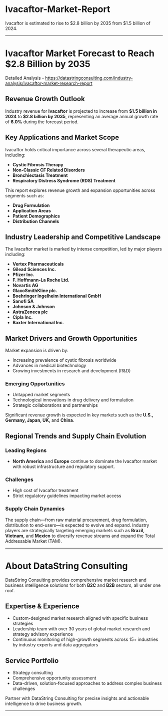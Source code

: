 # Ivacaftor-Market-Report

 Ivacaftor is estimated to rise to $2.8 billion by 2035 from $1.5 billion of 2024. 

 ---

# **Ivacaftor Market Forecast to Reach \$2.8 Billion by 2035**

Detailed Analysis - https://datastringconsulting.com/industry-analysis/ivacaftor-market-research-report

## **Revenue Growth Outlook**

Industry revenue for **Ivacaftor** is projected to increase from **\$1.5 billion in 2024** to **\$2.8 billion by 2035**, representing an average annual growth rate of **6.0%** during the forecast period.

## **Key Applications and Market Scope**

Ivacaftor holds critical importance across several therapeutic areas, including:

* **Cystic Fibrosis Therapy**
* **Non-Classic CF Related Disorders**
* **Bronchiectasis Treatment**
* **Respiratory Distress Syndrome (RDS) Treatment**

This report explores revenue growth and expansion opportunities across segments such as:

* **Drug Formulation**
* **Application Areas**
* **Patient Demographics**
* **Distribution Channels**

## **Industry Leadership and Competitive Landscape**

The Ivacaftor market is marked by intense competition, led by major players including:

* **Vertex Pharmaceuticals**
* **Gilead Sciences Inc.**
* **Pfizer Inc.**
* **F. Hoffmann-La Roche Ltd.**
* **Novartis AG**
* **GlaxoSmithKline plc.**
* **Boehringer Ingelheim International GmbH**
* **Sanofi SA**
* **Johnson & Johnson**
* **AstraZeneca plc**
* **Cipla Inc.**
* **Baxter International Inc.**

## **Market Drivers and Growth Opportunities**

Market expansion is driven by:

* Increasing prevalence of cystic fibrosis worldwide
* Advances in medical biotechnology
* Growing investments in research and development (R\&D)

### **Emerging Opportunities**

* Untapped market segments
* Technological innovations in drug delivery and formulation
* Strategic collaborations and partnerships

Significant revenue growth is expected in key markets such as the **U.S., Germany, Japan, UK,** and **China**.

## **Regional Trends and Supply Chain Evolution**

### **Leading Regions**

* **North America** and **Europe** continue to dominate the Ivacaftor market with robust infrastructure and regulatory support.

### **Challenges**

* High cost of Ivacaftor treatment
* Strict regulatory guidelines impacting market access

### **Supply Chain Dynamics**

The supply chain—from raw material procurement, drug formulation, distribution to end-users—is expected to evolve and expand. Industry players are strategically targeting emerging markets such as **Brazil, Vietnam,** and **Mexico** to diversify revenue streams and expand the Total Addressable Market (TAM).

---

# **About DataString Consulting**

DataString Consulting provides comprehensive market research and business intelligence solutions for both **B2C** and **B2B** sectors, all under one roof.

## **Expertise & Experience**

* Custom-designed market research aligned with specific business strategies
* Leadership team with over 30 years of global market research and strategy advisory experience
* Continuous monitoring of high-growth segments across 15+ industries by industry experts and data aggregators

## **Service Portfolio**

* Strategy consulting
* Comprehensive opportunity assessment
* Data-driven, solution-focused approaches to address complex business challenges

Partner with DataString Consulting for precise insights and actionable intelligence to drive business growth.

---
